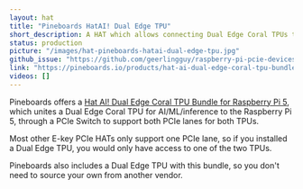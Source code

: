 ```yaml
---
layout: hat
title: "Pineboards HatAI! Dual Edge TPU"
short_description: A HAT which allows connecting Dual Edge Coral TPUs to the Pi 5.
status: production
picture: "/images/hat-pineboards-hatai-dual-edge-tpu.jpg"
github_issue: "https://github.com/geerlingguy/raspberry-pi-pcie-devices/issues/648"
link: "https://pineboards.io/products/hat-ai-dual-edge-coral-tpu-bundle-for-raspberry-pi-5"
videos: []
---
```

Pineboards offers a [Hat AI! Dual Edge Coral TPU Bundle for Raspberry Pi 5](https://pineboards.io/products/hat-ai-dual-edge-coral-tpu-bundle-for-raspberry-pi-5), which unites a Dual Edge Coral TPU for AI/ML/inference to the Raspberry Pi 5, through a PCIe Switch to support both PCIe lanes for both TPUs.

Most other E-key PCIe HATs only support one PCIe lane, so if you installed a Dual Edge TPU, you would only have access to one of the two TPUs.

Pineboards also includes a Dual Edge TPU with this bundle, so you don't need to source your own from another vendor.
